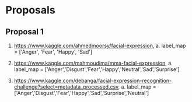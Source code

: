 # Proposals

## Proposal 1


1. https://www.kaggle.com/ahmedmoorsy/facial-expression, 
   a. label_map = ['Anger', 'Fear', 'Happy', 'Sad']


2.   https://www.kaggle.com/mahmoudima/mma-facial-expression, 
   a. label_map = ['Anger','Disgust','Fear','Happy','Neutral','Sad','Surprise']
   
   
3. https://www.kaggle.com/debanga/facial-expression-recognition-challenge?select=metadata_processed.csv, 
   a. label_map = ['Anger','Disgust','Fear','Happy','Sad','Surprise','Neutral']
